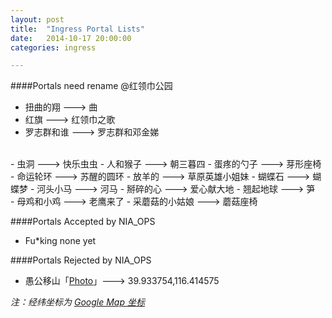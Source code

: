 ```yaml
---
layout: post
title:  "Ingress Portal Lists"
date:   2014-10-17 20:00:00
categories: ingress

---
```

####Portals need rename @红领巾公园

- 扭曲的翔 ---> 曲
- 红旗 ---> 红领巾之歌
- 罗志群和谁 ---> 罗志群和邓金娣
<br>
- 虫洞 ---> 快乐虫虫
- 人和猴子 ---> 朝三暮四
- 蛋疼的勺子 ---> 芽形座椅
<br>
- 命运轮环 ---> 苏醒的圆环
- 放羊的 ---> 草原英雄小姐妹
- 蝴蝶石 ---> 蝴蝶梦
- 河头小马 ---> 河马
- 掰碎的心 ---> 爱心献大地
- 翘起地球 ---> 笋
<br>
- 母鸡和小鸡 ---> 老鹰来了
- 采蘑菇的小姑娘 ---> 蘑菇座椅
<br>

####Portals Accepted by NIA_OPS

- Fu*king none yet

####Portals Rejected by NIA_OPS


- 愚公移山「<a href="http://pic.yupoo.com/sharemyself/EbPAY3jw/medish.jpg" target="_blank">Photo</a>」---> 39.933754,116.414575




*注：经纬坐标为 <a href="https://support.google.com/maps/answer/18539" target="_blank">Google Map 坐标</a>*